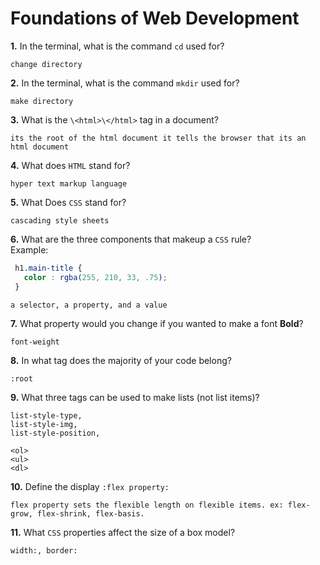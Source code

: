 # Foundations of Web Development

**1.** In the terminal, what is the command `cd` used for?
<!-- enter you answer in the space below -->
```
change directory
```

**2.** In the terminal, what is the command `mkdir` used for?
<!-- enter you answer in the space below -->
```
make directory
```

**3.** What is the `\<html>\</html>` tag in a document?
<!-- enter you answer in the space below -->
```
its the root of the html document it tells the browser that its an html document
```

**4.** What does `HTML` stand for?
<!-- enter you answer in the space below -->
```
hyper text markup language 
```

**5.** What Does `CSS` stand for?
<!-- enter you answer in the space below -->
```
cascading style sheets
```

**6.** What are the three components that makeup a `CSS` rule? <br> Example:
```css
 h1.main-title {
   color : rgba(255, 210, 33, .75);
 }
```
<!-- enter you answer in the space below -->
```
a selector, a property, and a value
```

**7.** What property would you change if you wanted to make a font **Bold**?
<!-- enter you answer in the space below -->
```
font-weight
```

**8.** In what tag does the majority of your code belong?
<!-- enter you answer in the space below -->
```
:root
```

**9.** What three tags can be used to make lists (not list items)?
<!-- enter you answer in the space below -->
```
list-style-type,
list-style-img,
list-style-position,

<ol>
<ul>
<dl>

```

**10.** Define the display `:flex property:`
<!-- enter you answer in the space below -->
```
flex property sets the flexible length on flexible items. ex: flex-grow, flex-shrink, flex-basis.
```

**11.** What `CSS` properties affect the size of a box model?
<!-- enter you answer in the space below -->
```
width:, border:
```

